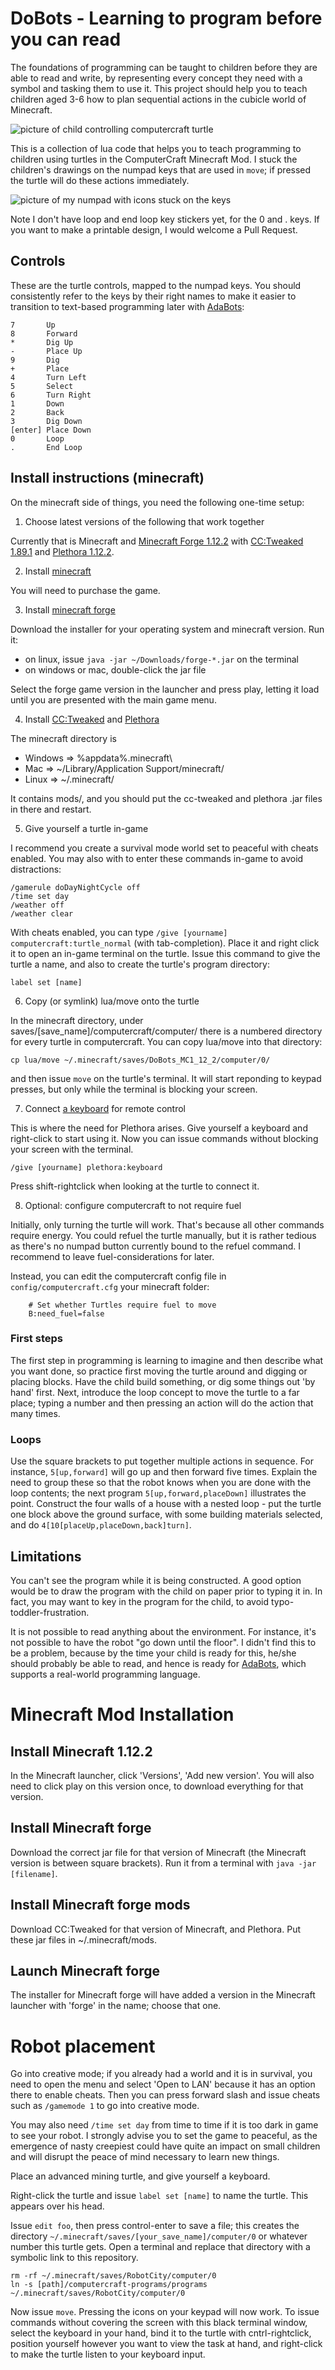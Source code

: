 # DoBots - Learning to program before you can read

The foundations of programming can be taught to children before they are able to read and write, by representing every concept they need with a symbol and tasking them to use it.
This project should help you to teach children aged 3-6 how to plan sequential actions in the cubicle world of Minecraft.

![picture of child controlling computercraft turtle](demo_pictures/child_controlling_turtle.jpg)

This is a collection of lua code that helps you to teach programming to children using turtles in the ComputerCraft Minecraft Mod.
I stuck the children's drawings on the numpad keys that are used in `move`; if pressed the turtle will do these actions immediately.

![picture of my numpad with icons stuck on the keys](demo_pictures/keyboard_stickers.png)

Note I don't have loop and end loop key stickers yet, for the 0 and . keys. If you want to make a printable design, I would welcome a Pull Request.

## Controls

These are the turtle controls, mapped to the numpad keys.
You should consistently refer to the keys by their right names to make it easier to transition
to text-based programming later with [AdaBots](github.com/TamaMcGlinn/AdaBots):

```
7       Up
8       Forward
*       Dig Up
-       Place Up
9       Dig
+       Place
4       Turn Left
5       Select
6       Turn Right
1       Down
2       Back
3       Dig Down
[enter] Place Down
0       Loop
.       End Loop
```

## Install instructions (minecraft)

On the minecraft side of things, you need the following one-time setup:

1) Choose latest versions of the following that work together

Currently that is Minecraft and
[Minecraft Forge 1.12.2](https://files.minecraftforge.net/net/minecraftforge/forge/index_1.12.2.html)
with [CC:Tweaked 1.89.1](https://www.curseforge.com/minecraft/mc-mods/cc-tweaked/files)
and [Plethora 1.12.2](https://plethora.madefor.cc/).

2) Install [minecraft](https://minecraft.net/)

You will need to purchase the game.

3) Install [minecraft forge](https://files.minecraftforge.net/net/minecraftforge/forge/)

Download the installer for your operating system and minecraft version. Run it:

- on linux, issue `java -jar ~/Downloads/forge-*.jar` on the terminal
- on windows or mac, double-click the jar file

Select the forge game version in the launcher and press play, letting it load until you
are presented with the main game menu.

4) Install [CC:Tweaked](https://www.curseforge.com/minecraft/mc-mods/cc-tweaked) and [Plethora](https://plethora.madefor.cc/)

The minecraft directory is 

- Windows => %appdata%\.minecraft\
- Mac     => ~/Library/Application Support/minecraft/
- Linux   => ~/.minecraft/

It contains mods/, and you should put the cc-tweaked and plethora .jar files in there and restart.

5) Give yourself a turtle in-game

I recommend you create a survival mode world set to peaceful with cheats enabled. 
You may also with to enter these commands in-game to avoid distractions:

```
/gamerule doDayNightCycle off
/time set day
/weather off
/weather clear
```

With cheats enabled, you can type `/give [yourname] computercraft:turtle_normal` (with tab-completion).
Place it and right click it to open an in-game terminal on the turtle. Issue this command to give
the turtle a name, and also to create the turtle's program directory:

```
label set [name]
```

6) Copy (or symlink) lua/move onto the turtle

In the minecraft directory, under saves/[save_name]/computercraft/computer/ there is a numbered
directory for every turtle in computercraft. You can copy lua/move into that directory:

```
cp lua/move ~/.minecraft/saves/DoBots_MC1_12_2/computer/0/
```

and then issue `move` on the turtle's terminal. It will start reponding to keypad presses,
but only while the terminal is blocking your screen.

7) Connect [a keyboard](https://plethora.madefor.cc/items/keyboard.html) for remote control

This is where the need for Plethora arises. Give yourself a keyboard and right-click to start 
using it. Now you can issue commands without blocking your screen with the terminal.

```
/give [yourname] plethora:keyboard
```

Press shift-rightclick when looking at the turtle to connect it.

8) Optional: configure computercraft to not require fuel

Initially, only turning the turtle will work. That's because all other commands require energy.
You could refuel the turtle manually, but it is rather tedious as there's no numpad button currently
bound to the refuel command. I recommend to leave fuel-considerations for later.

Instead, you can edit the computercraft config file in `config/computercraft.cfg` your minecraft folder:

```
    # Set whether Turtles require fuel to move
    B:need_fuel=false
```

### First steps

The first step in programming is learning to imagine and then describe what you want done, so practice first moving the turtle around and digging or placing blocks.
Have the child build something, or dig some things out 'by hand' first.
Next, introduce the loop concept to move the turtle to a far place; typing a number and then pressing an action will do the action that many times.

### Loops

Use the square brackets to put together multiple actions in sequence. For instance, `5[up,forward]` will go up and then forward five times.
Explain the need to group these so that the robot knows when you are done with the loop contents; the next program `5[up,forward,placeDown]` illustrates the point. Construct the four walls of a house with a nested loop - put the turtle one block above the ground surface, with some building materials selected, and do `4[10[placeUp,placeDown,back]turn]`.

## Limitations

You can't see the program while it is being constructed. A good option would be to draw the program with the child on paper prior to typing it in.
In fact, you may want to key in the program for the child, to avoid typo-toddler-frustration.

It is not possible to read anything about the environment. For instance, it's not possible to have the robot "go down until the floor".
I didn't find this to be a problem, because by the time your child is ready for this, he/she should probably be able to read, and hence is ready
for [AdaBots](github.com/TamaMcGlinn/AdaBots), which supports a real-world programming language.

# Minecraft Mod Installation

## Install Minecraft 1.12.2

In the Minecraft launcher, click 'Versions', 'Add new version'. You will also need to click play on this version once, to download everything for that version.

## Install Minecraft forge

Download the correct jar file for that version of Minecraft (the Minecraft version is between square brackets). Run it from a terminal with `java -jar [filename]`.

## Install Minecraft forge mods

Download CC:Tweaked for that version of Minecraft, and Plethora. Put these jar files in ~/.minecraft/mods.

## Launch Minecraft forge

The installer for Minecraft forge will have added a version in the Minecraft launcher with 'forge' in the name; choose that one.

# Robot placement

Go into creative mode; if you already had a world and it is in survival, you need to open the menu and select 'Open to LAN' because it has an option there to enable cheats. Then you can press forward slash and issue cheats such as `/gamemode 1` to go into creative mode.

You may also need `/time set day` from time to time if it is too dark in game to see your robot. I strongly advise you to set the game to peaceful, as the emergence of nasty creepiest could have quite an impact on small children and will disrupt the peace of mind necessary to learn new things.

Place an advanced mining turtle, and give yourself a keyboard.

Right-click the turtle and issue `label set [name]` to name the turtle. This appears over his head.

Issue `edit foo`, then press control-enter to save a file; this creates the directory `~/.minecraft/saves/[your_save_name]/computer/0` or whatever number this turtle gets. Open a terminal and replace that directory with a symbolic link to this repository.

```
rm -rf ~/.minecraft/saves/RobotCity/computer/0
ln -s [path]/computercraft-programs/programs ~/.minecraft/saves/RobotCity/computer/0
```

Now issue `move`. Pressing the icons on your keypad will now work. To issue commands without covering the screen with this black terminal window, select the keyboard in your hand, bind it to the turtle with cntrl-rightclick, position yourself however you want to view the task at hand, and right-click to make the turtle listen to your keyboard input.

